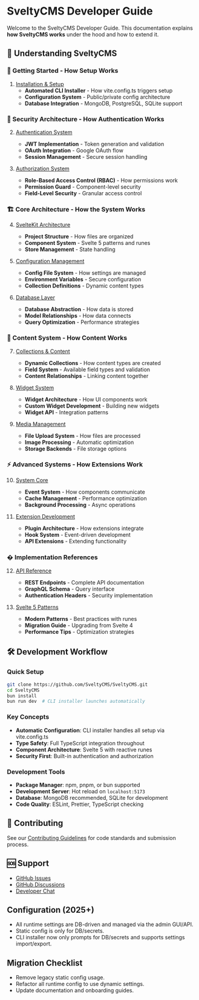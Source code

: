 # SveltyCMS Developer Guide

Welcome to the SveltyCMS Developer Guide. This documentation explains **how SveltyCMS works** under the hood and how to extend it.

## 🎯 Understanding SveltyCMS

### 🚀 Getting Started - How Setup Works

1. [Installation & Setup](./00_Installation/README.md)
   - **Automated CLI Installer** - How vite.config.ts triggers setup
   - **Configuration System** - Public/private config architecture
   - **Database Integration** - MongoDB, PostgreSQL, SQLite support

### 🔐 Security Architecture - How Authentication Works

2. [Authentication System](./01_Authentication/README.md)
   - **JWT Implementation** - Token generation and validation
   - **OAuth Integration** - Google OAuth flow
   - **Session Management** - Secure session handling

3. [Authorization System](./02_Authorization/README.md)
   - **Role-Based Access Control (RBAC)** - How permissions work
   - **Permission Guard** - Component-level security
   - **Field-Level Security** - Granular access control

### 🏗️ Core Architecture - How the System Works

4. [SvelteKit Architecture](./03_Code_Structure/README.md)
   - **Project Structure** - How files are organized
   - **Component System** - Svelte 5 patterns and runes
   - **Store Management** - State handling

5. [Configuration Management](./04_Config/README.md)
   - **Config File System** - How settings are managed
   - **Environment Variables** - Secure configuration
   - **Collection Definitions** - Dynamic content types

6. [Database Layer](./06_Database/README.md)
   - **Database Abstraction** - How data is stored
   - **Model Relationships** - How data connects
   - **Query Optimization** - Performance strategies

### 🧩 Content System - How Content Works

7. [Collections & Content](./05_Collections/README.md)
   - **Dynamic Collections** - How content types are created
   - **Field System** - Available field types and validation
   - **Content Relationships** - Linking content together

8. [Widget System](./07_Widgets/README.md)
   - **Widget Architecture** - How UI components work
   - **Custom Widget Development** - Building new widgets
   - **Widget API** - Integration patterns

9. [Media Management](./08_Media/README.md)
   - **File Upload System** - How files are processed
   - **Image Processing** - Automatic optimization
   - **Storage Backends** - File storage options

### ⚡ Advanced Systems - How Extensions Work

10. [System Core](./09_System/README.md)
    - **Event System** - How components communicate
    - **Cache Management** - Performance optimization
    - **Background Processing** - Async operations

11. [Extension Development](./12_Extensions/README.md)
    - **Plugin Architecture** - How extensions integrate
    - **Hook System** - Event-driven development
    - **API Extensions** - Extending functionality

### � Implementation References

12. [API Reference](./API_User_Token_Management.md)
    - **REST Endpoints** - Complete API documentation
    - **GraphQL Schema** - Query interface
    - **Authentication Headers** - Security implementation

13. [Svelte 5 Patterns](./Svelte5_Patterns.md)
    - **Modern Patterns** - Best practices with runes
    - **Migration Guide** - Upgrading from Svelte 4
    - **Performance Tips** - Optimization strategies

## 🛠️ Development Workflow

### Quick Setup

```bash
git clone https://github.com/SveltyCMS/SveltyCMS.git
cd SveltyCMS
bun install
bun run dev  # CLI installer launches automatically
```

### Key Concepts

- **Automatic Configuration**: CLI installer handles all setup via vite.config.ts
- **Type Safety**: Full TypeScript integration throughout
- **Component Architecture**: Svelte 5 with reactive runes
- **Security First**: Built-in authentication and authorization

### Development Tools

- **Package Manager**: npm, pnpm, or bun supported
- **Development Server**: Hot reload on `localhost:5173`
- **Database**: MongoDB recommended, SQLite for development
- **Code Quality**: ESLint, Prettier, TypeScript checking

## 🤝 Contributing

See our [Contributing Guidelines](../../CONTRIBUTING.md) for code standards and submission process.

## 🆘 Support

- [GitHub Issues](https://github.com/SveltyCMS/SveltyCMS/issues)
- [GitHub Discussions](https://github.com/SveltyCMS/SveltyCMS/discussions)
- [Developer Chat](https://discord.gg/sveltycms)

## Configuration (2025+)
- All runtime settings are DB-driven and managed via the admin GUI/API.
- Static config is only for DB/secrets.
- CLI installer now only prompts for DB/secrets and supports settings import/export.

## Migration Checklist
- Remove legacy static config usage.
- Refactor all runtime config to use dynamic settings.
- Update documentation and onboarding guides.
